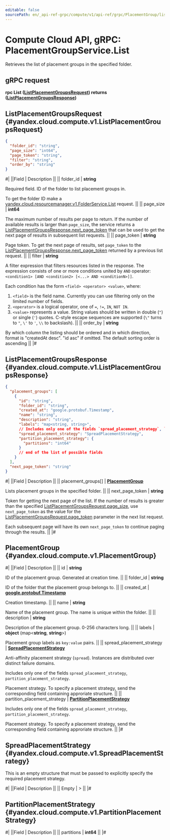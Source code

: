 ```yaml
---
editable: false
sourcePath: en/_api-ref-grpc/compute/v1/api-ref/grpc/PlacementGroup/list.md
---
```


# Compute Cloud API, gRPC: PlacementGroupService.List

Retrieves the list of placement groups in the specified folder.

## gRPC request

**rpc List ([ListPlacementGroupsRequest](#yandex.cloud.compute.v1.ListPlacementGroupsRequest)) returns ([ListPlacementGroupsResponse](#yandex.cloud.compute.v1.ListPlacementGroupsResponse))**

## ListPlacementGroupsRequest {#yandex.cloud.compute.v1.ListPlacementGroupsRequest}

```json
{
  "folder_id": "string",
  "page_size": "int64",
  "page_token": "string",
  "filter": "string",
  "order_by": "string"
}
```

#|
||Field | Description ||
|| folder_id | **string**

Required field. ID of the folder to list placement groups in.

To get the folder ID make a [yandex.cloud.resourcemanager.v1.FolderService.List](/docs/resource-manager/api-ref/grpc/Folder/list#List) request. ||
|| page_size | **int64**

The maximum number of results per page to return. If the number of available
results is larger than `page_size`,
the service returns a [ListPlacementGroupsResponse.next_page_token](#yandex.cloud.compute.v1.ListPlacementGroupsResponse)
that can be used to get the next page of results in subsequent list requests. ||
|| page_token | **string**

Page token. To get the next page of results,
set `page_token` to the [ListPlacementGroupsResponse.next_page_token](#yandex.cloud.compute.v1.ListPlacementGroupsResponse)
returned by a previous list request. ||
|| filter | **string**

A filter expression that filters resources listed in the response.
The expression consists of one or more conditions united by `AND` operator: `<condition1> [AND <condition2> [<...> AND <conditionN>]]`.

Each condition has the form `<field> <operator> <value>`, where:
1. `<field>` is the field name. Currently you can use filtering only on the limited number of fields.
2. `<operator>` is a logical operator, one of `=`, `!=`, `IN`, `NOT IN`.
3. `<value>` represents a value.
String values should be written in double (`"`) or single (`'`) quotes. C-style escape sequences are supported (`\"` turns to `"`, `\'` to `'`, `\\` to backslash). ||
|| order_by | **string**

By which column the listing should be ordered and in which direction,
format is "createdAt desc". "id asc" if omitted.
The default sorting order is ascending ||
|#

## ListPlacementGroupsResponse {#yandex.cloud.compute.v1.ListPlacementGroupsResponse}

```json
{
  "placement_groups": [
    {
      "id": "string",
      "folder_id": "string",
      "created_at": "google.protobuf.Timestamp",
      "name": "string",
      "description": "string",
      "labels": "map<string, string>",
      // Includes only one of the fields `spread_placement_strategy`, `partition_placement_strategy`
      "spread_placement_strategy": "SpreadPlacementStrategy",
      "partition_placement_strategy": {
        "partitions": "int64"
      }
      // end of the list of possible fields
    }
  ],
  "next_page_token": "string"
}
```

#|
||Field | Description ||
|| placement_groups[] | **[PlacementGroup](#yandex.cloud.compute.v1.PlacementGroup)**

Lists placement groups in the specified folder. ||
|| next_page_token | **string**

Token for getting the next page of the list. If the number of results is greater than
the specified [ListPlacementGroupsRequest.page_size](#yandex.cloud.compute.v1.ListPlacementGroupsRequest), use `next_page_token` as the value
for the [ListPlacementGroupsRequest.page_token](#yandex.cloud.compute.v1.ListPlacementGroupsRequest) parameter in the next list request.

Each subsequent page will have its own `next_page_token` to continue paging through the results. ||
|#

## PlacementGroup {#yandex.cloud.compute.v1.PlacementGroup}

#|
||Field | Description ||
|| id | **string**

ID of the placement group. Generated at creation time. ||
|| folder_id | **string**

ID of the folder that the placement group belongs to. ||
|| created_at | **[google.protobuf.Timestamp](https://developers.google.com/protocol-buffers/docs/reference/google.protobuf#timestamp)**

Creation timestamp. ||
|| name | **string**

Name of the placement group.
The name is unique within the folder. ||
|| description | **string**

Description of the placement group. 0-256 characters long. ||
|| labels | **object** (map<**string**, **string**>)

Placement group labels as `key:value` pairs. ||
|| spread_placement_strategy | **[SpreadPlacementStrategy](#yandex.cloud.compute.v1.SpreadPlacementStrategy)**

Anti-affinity placement strategy (`spread`). Instances are distributed
over distinct failure domains.

Includes only one of the fields `spread_placement_strategy`, `partition_placement_strategy`.

Placement strategy. To specify a placement strategy, send the corresponding
field containing approriate structure. ||
|| partition_placement_strategy | **[PartitionPlacementStrategy](#yandex.cloud.compute.v1.PartitionPlacementStrategy)**

Includes only one of the fields `spread_placement_strategy`, `partition_placement_strategy`.

Placement strategy. To specify a placement strategy, send the corresponding
field containing approriate structure. ||
|#

## SpreadPlacementStrategy {#yandex.cloud.compute.v1.SpreadPlacementStrategy}

This is an empty structure that must be passed to explicitly
specify the required placement strategy.

#|
||Field | Description ||
|| Empty | > ||
|#

## PartitionPlacementStrategy {#yandex.cloud.compute.v1.PartitionPlacementStrategy}

#|
||Field | Description ||
|| partitions | **int64** ||
|#